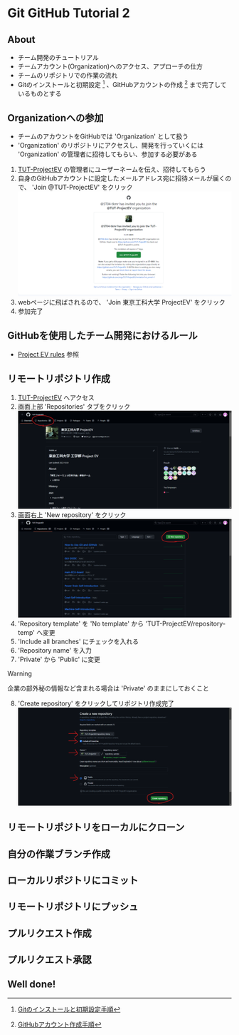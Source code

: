 # Git GitHub Tutorial 2

## About
- チーム開発のチュートリアル
- チームアカウント(Organization)へのアクセス、アプローチの仕方
- チームのリポジトリでの作業の流れ
- Gitのインストールと初期設定 [^1] 、GitHubアカウントの作成 [^2] まで完了しているものとする

## Organizationへの参加
- チームのアカウントをGitHubでは 'Organization' として扱う
- 'Organization' のリポジトリにアクセスし、開発を行っていくには 'Organization' の管理者に招待してもらい、参加する必要がある
1. [TUT-ProjectEV](https://github.com/TUT-ProjectEV) の管理者にユーザーネームを伝え、招待してもらう
2. 自身のGitHubアカウントに設定したメールアドレス宛に招待メールが届くので、 'Join @TUT-ProjectEV' をクリック
![Screenshot of invite email](images/join-organization-1.png)
3. webページに飛ばされるので、 'Join 東京工科大学 ProjectEV' をクリック
4. 参加完了

## GitHubを使用したチーム開発におけるルール
- [Project EV rules](https://github.com/TUT-ProjectEV/.github-private/tree/develop/profile) 参照

## リモートリポジトリ作成
1. [TUT-ProjectEV](https://github.com/TUT-ProjectEV) へアクセス
2. 画面上部 'Repositories' タブをクリック
![Screenshot of team page](images/creating-remote-repository-1.png)
3. 画面右上 'New repository' をクリック
![Screenshot of team repositories page](images/creating-remote-repository-2.png)
4. 'Repository template' を 'No template' から 'TUT-ProjectEV/repository-temp' へ変更
5. 'Include all branches' にチェックを入れる
6. 'Repository name' を入力
7. 'Private' から 'Public' に変更
> [!WARNING]
> 企業の部外秘の情報など含まれる場合は 'Private' のままにしておくこと
8. 'Create repository' をクリックしてリポジトリ作成完了
![Screenshot of create a new repository](images/creating-remote-repository-3.png)

## リモートリポジトリをローカルにクローン

## 自分の作業ブランチ作成

## ローカルリポジトリにコミット

## リモートリポジトリにプッシュ

## プルリクエスト作成

## プルリクエスト承認

## Well done!

[^1]: [Gitのインストールと初期設定手順](./../Git-settings/)
[^2]: [GitHubアカウント作成手順](./../GitHub-creating-account/)